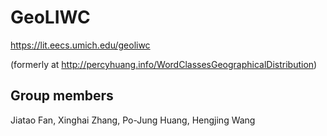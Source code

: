 # GeoLIWC

https://lit.eecs.umich.edu/geoliwc

(formerly at http://percyhuang.info/WordClassesGeographicalDistribution)

## Group members

Jiatao Fan, Xinghai Zhang, Po-Jung Huang, Hengjing Wang
